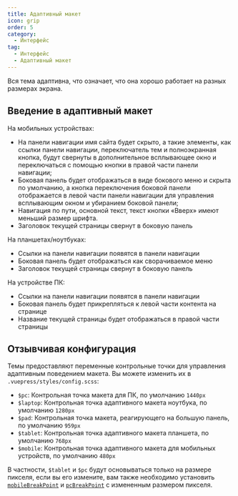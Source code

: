 ```yaml
---
title: Адаптивный макет
icon: grip
order: 5
category:
  - Интерфейс
tag:
  - Интерфейс
  - Адаптивный макет
---
```


Вся тема адаптивна, что означает, что она хорошо работает на разных размерах экрана.

<!-- more -->

## Введение в адаптивный макет

На мобильных устройствах:

- На панели навигации имя сайта будет скрыто, а такие элементы, как ссылки панели навигации, переключатель тем и полноэкранная кнопка, будут свернуты в дополнительное всплывающее окно и переключаться с помощью кнопки в правой части панели навигации;
- Боковая панель будет отображаться в виде бокового меню и скрыта по умолчанию, а кнопка переключения боковой панели отображается в левой части панели навигации для управления всплывающим окном и убиранием боковой панели;
- Навигация по пути, основной текст, текст кнопки «Вверх» имеют меньший размер шрифта.
- Заголовок текущей страницы свернут в боковую панель

На планшетах/ноутбуках:

- Ссылки на панели навигации появятся в панели навигации
- Боковая панель будет отображаться как сворачиваемое меню
- Заголовок текущей страницы свернут в боковую панель

На устройстве ПК:

- Ссылки на панели навигации появятся в панели навигации
- Боковая панель будет прикрепляться к левой части контента на странице
- Название текущей страницы будет отображаться в правой части страницы

## Отзывчивая конфигурация

Темы предоставляют переменные контрольные точки для управления адаптивным поведением макета. Вы можете изменить их в `.vuepress/styles/config.scss`:

- `$pc`: Контрольная точка макета для ПК, по умолчанию `1440px`
- `$laptop`: Контрольная точка адаптивного макета ноутбука, по умолчанию `1280px`
- `$pad`: Контрольная точка макета, реагирующего на большую панель, по умолчанию `959px`
- `$tablet`: Контрольная точка адаптивного макета планшета, по умолчанию `768px`
- `$mobile`: Контрольная точка адаптивного макета для мобильных устройств, по умолчанию `480px`

В частности, `$tablet` и `$pc` будут основываться только на размере пикселя, если вы его измените, вам также необходимо установить [`mobileBreakPoint`](../../config/theme/appearance.md#mobilebreakpoint) и [`pcBreakPoint`](../../config/theme/appearance.md#mobilebreakpoint) с измененным размером пикселя.
